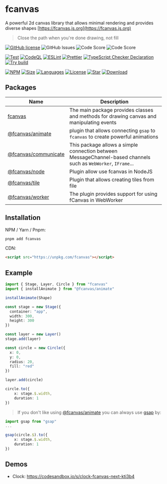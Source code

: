 # fcanvas

A powerful 2d canvas library that allows minimal rendering and provides diverse shapes
[https://fcanvas.js.org](https://fcanvas.js.org)

> Close the path when you're done drawing, not fill

[![GitHub license](https://img.shields.io/github/license/fcanvas/fcanvas)](https://github.com/fcanvas/fcanvas/blob/main/LICENSE) <img alt="GitHub Issues" src="https://img.shields.io/github/issues/fcanvas/fcanvas" /> <img alt="Code Score" src="https://api.codiga.io/project/35319/score/svg" /> <img alt="Code Score" src="https://api.codiga.io/project/35319/status/svg" />

[![Test](https://github.com/fcanvas/fcanvas/actions/workflows/test.yml/badge.svg)](https://github.com/fcanvas/fcanvas/actions/workflows/test.yml)
[![CodeQL](https://github.com/fcanvas/fcanvas/actions/workflows/codeql.yml/badge.svg)](https://github.com/fcanvas/fcanvas/actions/workflows/codeql.yml)
[![ESLint](https://github.com/fcanvas/fcanvas/actions/workflows/eslint.yml/badge.svg)](https://github.com/fcanvas/fcanvas/actions/workflows/eslint.yml)
[![Prettier](https://github.com/fcanvas/fcanvas/actions/workflows/prettier.yml/badge.svg)](https://github.com/fcanvas/fcanvas/actions/workflows/pretter.yml)
[![TypeScript Checker Declaration](https://github.com/fcanvas/fcanvas/actions/workflows/typing.yml/badge.svg)](https://github.com/fcanvas/fcanvas/actions/workflows/typing.yml)
[![Try build](https://github.com/fcanvas/fcanvas/actions/workflows/try-build.yml/badge.svg)](https://github.com/fcanvas/fcanvas/actions/workflows/try-build.yml)


[![NPM](https://badge.fury.io/js/fcanvas.svg)](http://badge.fury.io/js/fcanvas)
[![Size](https://img.shields.io/bundlephobia/minzip/fcanvas/latest)](https://npmjs.org/package/fcanvas)
[![Languages](https://img.shields.io/github/languages/top/fcanvas/fcanvas)](https://npmjs.org/package/fcanvas)
[![License](https://img.shields.io/npm/l/fcanvas)](https://npmjs.org/package/fcanvas-next)
[![Star](https://img.shields.io/github/stars/fcanvas/fcanvas)](https://github.com/fcanvas/fcanvas/stargazers)
[![Download](https://img.shields.io/npm/dm/fcanvas)](https://npmjs.org/package/fcanvas-next)

## Packages
| Name | Description |
| ---- | ----------- |
| [fcanvas](./packages/fcanvas/) | The main package provides classes and methods for drawing canvas and manipulating events |
| [@fcanvas/animate](./packages/animate/) | plugin that allows connecting `gsap` to `fcanvas` to create powerful animations |
| [@fcanvas/communicate](./packages/communicate/) | This package allows a simple connection between MessageChannel-based channels such as `WebWorker`, `IFrame`... |
| [@fcanvas/node](./packages/node/) | Plugin allow use fcanvas in NodeJS |
| [@fcanvas/tile](./packages/tile/) | Plugin that allows creating tiles from file |
| [@fcanvas/worker](./packages/worker) | The plugin provides support for using fCanvas in WebWorker | 

## Installation

NPM / Yarn / Pnpm:

```bash
pnpm add fcanvas
```

CDN:

```html
<script src="https://unpkg.com/fcanvas"></script>
```

## Example

```ts
import { Stage, Layer, Circle } from "fcanvas"
import { installAnimate } from "@fcanvas/animate"

installAnimate(Shape)

const stage = new Stage({
  container: "app",
  width: 300,
  height: 300
})

const layer = new Layer()
stage.add(layer)

const circle = new Circle({
  x: 0,
  y: 0,
  radius: 20,
  fill: "red"
})

layer.add(circle)

circle.to({
    x: stage.$.width,
    duration: 1
})
```

> If you don't like using [@fcanvas/animate](https://npmjs.com/package/@fcanvas/animate) you can always use [gsap](https://npmjs.com/package/gsap) by:


```ts
import gsap from "gsap"
...

gsap(circle.$).to({
    x: stage.$.width,
    duration: 1
})
```

## Demos

- Clock: https://codesandbox.io/s/clock-fcanvas-next-kti3b4

